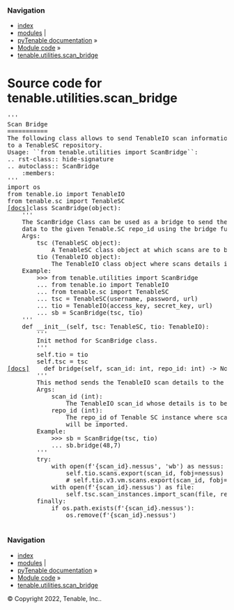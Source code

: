 <!DOCTYPE html>
<html lang="en">
  <head>
    <meta charset="utf-8" />
    <meta name="viewport" content="width=device-width, initial-scale=1.0" />
    <link rel="index" title="Index" href="../../../genindex.md" />
  </head><body>
    <div class="related" role="navigation" aria-label="related navigation">
      <h3>Navigation</h3>
      <ul>
        <li class="right" style="margin-right: 10px">
          <a href="../../../genindex.md" title="General Index"
             accesskey="I">index</a></li>
        <li class="right" >
          <a href="../../../py-modindex.md" title="Python Module Index"
             >modules</a> |</li>
        <li class="nav-item nav-item-0"><a href="../../../README.md">pyTenable  documentation</a> &#187;</li>
          <li class="nav-item nav-item-1"><a href="../../index.md" accesskey="U">Module code</a> &#187;</li>
        <li class="nav-item nav-item-this"><a href="">tenable.utilities.scan_bridge</a></li> 
      </ul>
    </div>  
    <div class="document">
      <div class="documentwrapper">
          <div class="body" role="main">
  <h1>Source code for tenable.utilities.scan_bridge</h1><div class="highlight"><pre>
<span></span><span class="sd">&#39;&#39;&#39;</span>
<span class="sd">Scan Bridge</span>
<span class="sd">===========</span>
<span class="sd">The following class allows to send TenableIO scan information</span>
<span class="sd">to a TenableSC repository.</span>
<span class="sd">Usage: ``from tenable.utilities import ScanBridge``:</span>
<span class="sd">.. rst-class:: hide-signature</span>
<span class="sd">.. autoclass:: ScanBridge</span>
<span class="sd">    :members:</span>
<span class="sd">&#39;&#39;&#39;</span>
<span class="kn">import</span> <span class="nn">os</span>
<span class="kn">from</span> <span class="nn">tenable.io</span> <span class="kn">import</span> <span class="n">TenableIO</span>
<span class="kn">from</span> <span class="nn">tenable.sc</span> <span class="kn">import</span> <span class="n">TenableSC</span>
<div class="viewcode-block" id="ScanBridge"><a class="viewcode-back" href="../../../tenable.utilities.md#tenable.utilities.scan_bridge.ScanBridge">[docs]</a><span class="k">class</span> <span class="nc">ScanBridge</span><span class="p">(</span><span class="nb">object</span><span class="p">):</span>
    <span class="sd">&#39;&#39;&#39;</span>
<span class="sd">    The ScanBridge Class can be used as a bridge to send the Tenable.IO scans</span>
<span class="sd">    data to the given Tenable.SC repo_id using the bridge function.</span>
<span class="sd">    Args:</span>
<span class="sd">        tsc (TenableSC object):</span>
<span class="sd">            A TenableSC class object at which scans are to be migrated.</span>
<span class="sd">        tio (TenableIO object):</span>
<span class="sd">            The TenableIO class object where scans details is present.</span>
<span class="sd">    Example:</span>
<span class="sd">        &gt;&gt;&gt; from tenable.utilities import ScanBridge</span>
<span class="sd">        ... from tenable.io import TenableIO</span>
<span class="sd">        ... from tenable.sc import TenableSC</span>
<span class="sd">        ... tsc = TenableSC(username, password, url)</span>
<span class="sd">        ... tio = TenableIO(access_key, secret_key, url)</span>
<span class="sd">        ... sb = ScanBridge(tsc, tio)</span>
<span class="sd">    &#39;&#39;&#39;</span>
    <span class="k">def</span> <span class="fm">__init__</span><span class="p">(</span><span class="bp">self</span><span class="p">,</span> <span class="n">tsc</span><span class="p">:</span> <span class="n">TenableSC</span><span class="p">,</span> <span class="n">tio</span><span class="p">:</span> <span class="n">TenableIO</span><span class="p">):</span>
        <span class="sd">&#39;&#39;&#39;</span>
<span class="sd">        Init method for ScanBridge class.</span>
<span class="sd">        &#39;&#39;&#39;</span>
        <span class="bp">self</span><span class="o">.</span><span class="n">tio</span> <span class="o">=</span> <span class="n">tio</span>
        <span class="bp">self</span><span class="o">.</span><span class="n">tsc</span> <span class="o">=</span> <span class="n">tsc</span>
<div class="viewcode-block" id="ScanBridge.bridge"><a class="viewcode-back" href="../../../tenable.utilities.md#tenable.utilities.scan_bridge.ScanBridge.bridge">[docs]</a>    <span class="k">def</span> <span class="nf">bridge</span><span class="p">(</span><span class="bp">self</span><span class="p">,</span> <span class="n">scan_id</span><span class="p">:</span> <span class="nb">int</span><span class="p">,</span> <span class="n">repo_id</span><span class="p">:</span> <span class="nb">int</span><span class="p">)</span> <span class="o">-&gt;</span> <span class="kc">None</span><span class="p">:</span>
        <span class="sd">&#39;&#39;&#39;</span>
<span class="sd">        This method sends the TenableIO scan details to the provided TenableSC repo</span>
<span class="sd">        Args:</span>
<span class="sd">            scan_id (int):</span>
<span class="sd">                The TenableIO scan_id whose details is to be migrated.</span>
<span class="sd">            repo_id (int):</span>
<span class="sd">                The repo_id of Tenable SC instance where scan details</span>
<span class="sd">                will be imported.</span>
<span class="sd">        Example:</span>
<span class="sd">            &gt;&gt;&gt; sb = ScanBridge(tsc, tio)</span>
<span class="sd">            ... sb.bridge(48,7)</span>
<span class="sd">        &#39;&#39;&#39;</span>
        <span class="k">try</span><span class="p">:</span>
            <span class="k">with</span> <span class="nb">open</span><span class="p">(</span><span class="sa">f</span><span class="s1">&#39;</span><span class="si">{</span><span class="n">scan_id</span><span class="si">}</span><span class="s1">.nessus&#39;</span><span class="p">,</span> <span class="s1">&#39;wb&#39;</span><span class="p">)</span> <span class="k">as</span> <span class="n">nessus</span><span class="p">:</span>
                <span class="bp">self</span><span class="o">.</span><span class="n">tio</span><span class="o">.</span><span class="n">scans</span><span class="o">.</span><span class="n">export</span><span class="p">(</span><span class="n">scan_id</span><span class="p">,</span> <span class="n">fobj</span><span class="o">=</span><span class="n">nessus</span><span class="p">)</span>
                <span class="c1"># self.tio.v3.vm.scans.export(scan_id, fobj=nessus)</span>
            <span class="k">with</span> <span class="nb">open</span><span class="p">(</span><span class="sa">f</span><span class="s1">&#39;</span><span class="si">{</span><span class="n">scan_id</span><span class="si">}</span><span class="s1">.nessus&#39;</span><span class="p">)</span> <span class="k">as</span> <span class="n">file</span><span class="p">:</span>
                <span class="bp">self</span><span class="o">.</span><span class="n">tsc</span><span class="o">.</span><span class="n">scan_instances</span><span class="o">.</span><span class="n">import_scan</span><span class="p">(</span><span class="n">file</span><span class="p">,</span> <span class="n">repo_id</span><span class="p">)</span>
        <span class="k">finally</span><span class="p">:</span>
            <span class="k">if</span> <span class="n">os</span><span class="o">.</span><span class="n">path</span><span class="o">.</span><span class="n">exists</span><span class="p">(</span><span class="sa">f</span><span class="s1">&#39;</span><span class="si">{</span><span class="n">scan_id</span><span class="si">}</span><span class="s1">.nessus&#39;</span><span class="p">):</span>
                <span class="n">os</span><span class="o">.</span><span class="n">remove</span><span class="p">(</span><span class="sa">f</span><span class="s1">&#39;</span><span class="si">{</span><span class="n">scan_id</span><span class="si">}</span><span class="s1">.nessus&#39;</span><span class="p">)</span></div></div>
</pre></div>
            <div class="clearer"></div>
          </div>
      </div>
      <div class="clearer"></div>
    </div>
    <div class="related" role="navigation" aria-label="related navigation">
      <h3>Navigation</h3>
      <ul>
        <li class="right" style="margin-right: 10px">
          <a href="../../../genindex.md" title="General Index"
             >index</a></li>
        <li class="right" >
          <a href="../../../py-modindex.md" title="Python Module Index"
             >modules</a> |</li>
        <li class="nav-item nav-item-0"><a href="../../../README.md">pyTenable  documentation</a> &#187;</li>
          <li class="nav-item nav-item-1"><a href="../../index.md" >Module code</a> &#187;</li>
        <li class="nav-item nav-item-this"><a href="">tenable.utilities.scan_bridge</a></li> 
      </ul>
    </div>
    <div class="footer" role="contentinfo">
        &#169; Copyright 2022, Tenable, Inc..
    </div>
  </body>
</html>